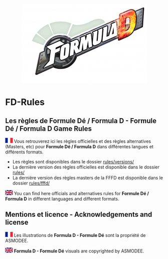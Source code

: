 <p align="center">
<img src ="https://github.com/orouet/FD-Rules/blob/master/site/img/banners/formula_d-logo.jpg?raw=true"/>
<br/>
</p>

# FD-Rules
## Les règles de Formule Dé / Formula D - Formule Dé / Formula D Game Rules

![Drapeau français](https://github.com/orouet/FD-Rules/blob/master/site/img/flags/fr-FR.png?raw=true)
Vous retrouverez ici les règles officielles et des règles alternatives (Masters, etc) pour **Formule Dé / Formula D** dans différentes langues et différents formats.

+ Les règles sont disponibles dans le dossier [rules/versions/](rules/versions/)
+ La dernière version des règles officielles est disponible dans le dossier [rules/](rules/fd-rules-fr.txt)
+ La dernière version des règles masters de la FFFD est disponible dans le dossier [rules/fffd/](rules/fd-fffd-masters-rules-fr.txt)

![English flag](https://github.com/orouet/FD-Rules/blob/master/site/img/flags/en-GB.png?raw=true)
You can find here officials and alternatives rules for **Formule Dé / Formula D** in different languages and different formats.


## Mentions et licence - Acknowledgements and license

![Drapeau français](https://github.com/orouet/FD-Rules/blob/master/site/img/flags/fr-FR.png?raw=true)
Les illustrations de **Formula D - Formule Dé** sont la propriété de ASMODEE.


![English flag](https://github.com/orouet/FD-Rules/blob/master/site/img/flags/en-GB.png?raw=true)
**Formula D - Formule Dé** visuals are copyrighted by ASMODEE.


